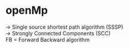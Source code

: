 # openMp

-> Single source shortest path algorithm (SSSP)  <br>
-> Strongly Connected Components (SCC) <br>
FB = Forward Backward algorithm


